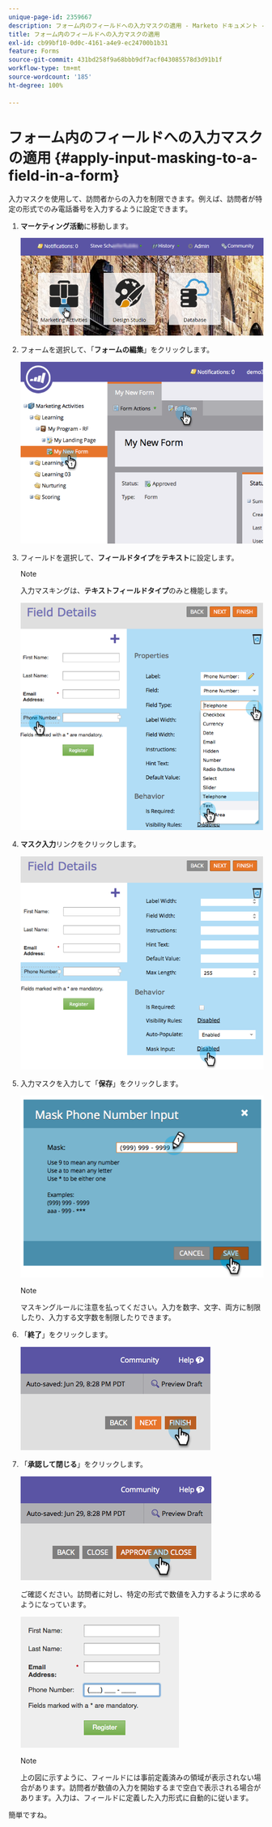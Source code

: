 ```yaml
---
unique-page-id: 2359667
description: フォーム内のフィールドへの入力マスクの適用 - Marketo ドキュメント - 製品ドキュメント
title: フォーム内のフィールドへの入力マスクの適用
exl-id: cb99bf10-0d0c-4161-a4e9-ec24700b1b31
feature: Forms
source-git-commit: 431bd258f9a68bbb9df7acf043085578d3d91b1f
workflow-type: tm+mt
source-wordcount: '185'
ht-degree: 100%

---
```


# フォーム内のフィールドへの入力マスクの適用 {#apply-input-masking-to-a-field-in-a-form}

入力マスクを使用して、訪問者からの入力を制限できます。例えば、訪問者が特定の形式でのみ電話番号を入力するように設定できます。

1. **マーケティング活動**&#x200B;に移動します。

   ![](assets/login-marketing-activities-4.png)

1. フォームを選択して、「**フォームの編集**」をクリックします。

   ![](assets/image2014-9-15-13-3a40-3a44.png)

1. フィールドを選択して、**フィールドタイプ**&#x200B;を&#x200B;**テキスト**&#x200B;に設定します。

   >[!NOTE]
   >
   >入力マスキングは、**テキストフィールドタイプ**&#x200B;のみと機能します。

   ![](assets/image2014-9-15-13-3a40-3a53.png)

1. **マスク入力**&#x200B;リンクをクリックします。

   ![](assets/image2014-9-15-13-3a41-3a3.png)

1. 入力マスクを入力して「**保存**」をクリックします。

   ![](assets/image2014-9-15-13-3a41-3a14.png)

   >[!NOTE]
   >
   >マスキングルールに注意を払ってください。入力を数字、文字、両方に制限したり、入力する文字数を制限したりできます。

1. 「**終了**」をクリックします。

   ![](assets/image2014-9-15-13-3a41-3a22.png)

1. 「**承認して閉じる**」をクリックします。

   ![](assets/image2014-9-15-13-3a41-3a28.png)

   ご確認ください。訪問者に対し、特定の形式で数値を入力するように求めるようになっています。

   ![](assets/image2014-9-15-13-3a41-3a39.png)

   >[!NOTE]
   >
   >上の図に示すように、フィールドには事前定義済みの領域が表示されない場合があります。訪問者が数値の入力を開始するまで空白で表示される場合があります。入力は、フィールドに定義した入力形式に自動的に従います。

簡単ですね。
